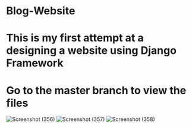# Blog-Website
# This is my first attempt at a designing a website using Django Framework
# Go to the master branch to view the files
![Screenshot (356)](https://user-images.githubusercontent.com/62701211/124432525-5a4d2880-dd8f-11eb-8106-7be4692426fe.png)
![Screenshot (357)](https://user-images.githubusercontent.com/62701211/124432541-5de0af80-dd8f-11eb-974c-fcf1f5fc73d7.png)
![Screenshot (358)](https://user-images.githubusercontent.com/62701211/124432548-5faa7300-dd8f-11eb-83eb-b043bee61ebc.png)
